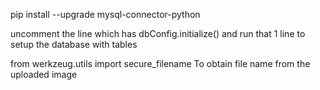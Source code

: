 pip install --upgrade mysql-connector-python

uncomment the line which has dbConfig.initialize() and run that 1 line to setup the database with tables

from werkzeug.utils import secure_filename
To obtain file name from the uploaded image